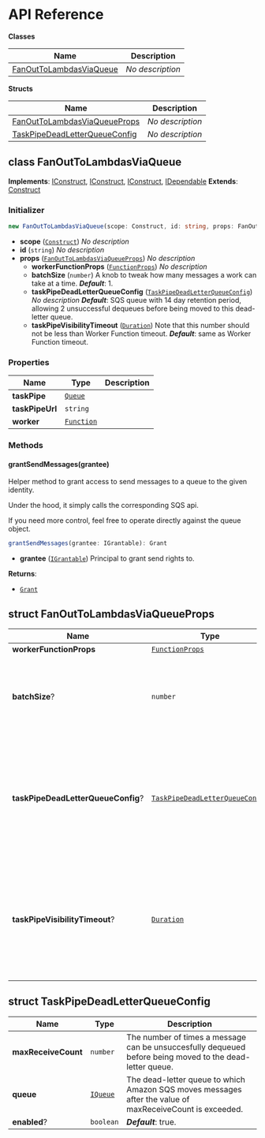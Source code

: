 # API Reference

**Classes**

Name|Description
----|-----------
[FanOutToLambdasViaQueue](#cdk-distributed-computing-fanouttolambdasviaqueue)|*No description*


**Structs**

Name|Description
----|-----------
[FanOutToLambdasViaQueueProps](#cdk-distributed-computing-fanouttolambdasviaqueueprops)|*No description*
[TaskPipeDeadLetterQueueConfig](#cdk-distributed-computing-taskpipedeadletterqueueconfig)|*No description*



## class FanOutToLambdasViaQueue  <a id="cdk-distributed-computing-fanouttolambdasviaqueue"></a>



__Implements__: [IConstruct](#constructs-iconstruct), [IConstruct](#aws-cdk-core-iconstruct), [IConstruct](#constructs-iconstruct), [IDependable](#aws-cdk-core-idependable)
__Extends__: [Construct](#aws-cdk-core-construct)

### Initializer




```ts
new FanOutToLambdasViaQueue(scope: Construct, id: string, props: FanOutToLambdasViaQueueProps)
```

* **scope** (<code>[Construct](#aws-cdk-core-construct)</code>)  *No description*
* **id** (<code>string</code>)  *No description*
* **props** (<code>[FanOutToLambdasViaQueueProps](#cdk-distributed-computing-fanouttolambdasviaqueueprops)</code>)  *No description*
  * **workerFunctionProps** (<code>[FunctionProps](#aws-cdk-aws-lambda-functionprops)</code>)  *No description* 
  * **batchSize** (<code>number</code>)  A knob to tweak how many messages a work can take at a time. __*Default*__: 1.
  * **taskPipeDeadLetterQueueConfig** (<code>[TaskPipeDeadLetterQueueConfig](#cdk-distributed-computing-taskpipedeadletterqueueconfig)</code>)  *No description* __*Default*__: SQS queue with 14 day retention period, allowing 2 unsuccessful dequeues before being moved to this dead-letter queue.
  * **taskPipeVisibilityTimeout** (<code>[Duration](#aws-cdk-core-duration)</code>)  Note that this number should not be less than Worker Function timeout. __*Default*__: same as Worker Function timeout.



### Properties


Name | Type | Description 
-----|------|-------------
**taskPipe** | <code>[Queue](#aws-cdk-aws-sqs-queue)</code> | <span></span>
**taskPipeUrl** | <code>string</code> | <span></span>
**worker** | <code>[Function](#aws-cdk-aws-lambda-function)</code> | <span></span>

### Methods


#### grantSendMessages(grantee) <a id="cdk-distributed-computing-fanouttolambdasviaqueue-grantsendmessages"></a>

Helper method to grant access to send messages to a queue to the given identity.

Under the hood, it simply calls the corresponding SQS api.

If you need more control, feel free to operate directly against the queue object.

```ts
grantSendMessages(grantee: IGrantable): Grant
```

* **grantee** (<code>[IGrantable](#aws-cdk-aws-iam-igrantable)</code>)  Principal to grant send rights to.

__Returns__:
* <code>[Grant](#aws-cdk-aws-iam-grant)</code>



## struct FanOutToLambdasViaQueueProps  <a id="cdk-distributed-computing-fanouttolambdasviaqueueprops"></a>






Name | Type | Description 
-----|------|-------------
**workerFunctionProps** | <code>[FunctionProps](#aws-cdk-aws-lambda-functionprops)</code> | <span></span>
**batchSize**? | <code>number</code> | A knob to tweak how many messages a work can take at a time.<br/>__*Default*__: 1.
**taskPipeDeadLetterQueueConfig**? | <code>[TaskPipeDeadLetterQueueConfig](#cdk-distributed-computing-taskpipedeadletterqueueconfig)</code> | __*Default*__: SQS queue with 14 day retention period, allowing 2 unsuccessful dequeues before being moved to this dead-letter queue.
**taskPipeVisibilityTimeout**? | <code>[Duration](#aws-cdk-core-duration)</code> | Note that this number should not be less than Worker Function timeout.<br/>__*Default*__: same as Worker Function timeout.



## struct TaskPipeDeadLetterQueueConfig  <a id="cdk-distributed-computing-taskpipedeadletterqueueconfig"></a>






Name | Type | Description 
-----|------|-------------
**maxReceiveCount** | <code>number</code> | The number of times a message can be unsuccesfully dequeued before being moved to the dead-letter queue.
**queue** | <code>[IQueue](#aws-cdk-aws-sqs-iqueue)</code> | The dead-letter queue to which Amazon SQS moves messages after the value of maxReceiveCount is exceeded.
**enabled**? | <code>boolean</code> | __*Default*__: true.



